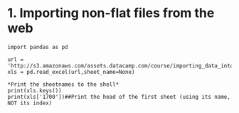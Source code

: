 # 1. Importing non-flat files from the web

    import pandas as pd
    
    url = 'http://s3.amazonaws.com/assets.datacamp.com/course/importing_data_into_r/latitude.xls'
    xls = pd.read_excel(url,sheet_name=None)
    
    *Print the sheetnames to the shell*
    print(xls.keys()) 
    print(xls['1700'])##Print the head of the first sheet (using its name, NOT its index)
